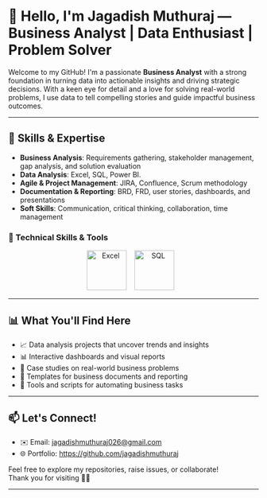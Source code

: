 # 👋 Hello, I'm Jagadish Muthuraj — Business Analyst | Data Enthusiast | Problem Solver

Welcome to my GitHub! I'm a passionate **Business Analyst** with a strong foundation in turning data into actionable insights and driving strategic decisions. With a keen eye for detail and a love for solving real-world problems, I use data to tell compelling stories and guide impactful business outcomes.

---

## 🚀 Skills & Expertise

- **Business Analysis**: Requirements gathering, stakeholder management, gap analysis, and solution evaluation  
- **Data Analysis**: Excel, SQL, Power BI. 
- **Agile & Project Management**: JIRA, Confluence, Scrum methodology  
- **Documentation & Reporting**: BRD, FRD, user stories, dashboards, and presentations  
- **Soft Skills**: Communication, critical thinking, collaboration, time management



### 🔧 Technical Skills & Tools

<p align="center">
  <img src="https://img.icons8.com/color/96/microsoft-excel-2019.png" alt="Excel" title="Microsoft Excel" height="80"/>
  &nbsp;&nbsp;
  <img src=https://images.app.goo.gl/rGyeeLdyGJj7UJcf8
  <img src="https://img.icons8.com/ios-filled/100/sql.png" alt="SQL" title="SQL" height="80"/>
  &nbsp;&nbsp;
  
 
 
---

## 📊 What You'll Find Here

- 📈 Data analysis projects that uncover trends and insights  
- 📊 Interactive dashboards and visual reports  
- 🧠 Case studies on real-world business problems  
- 📂 Templates for business documents and reporting  
- 🔧 Tools and scripts for automating business tasks  

---

## 📫 Let's Connect!

- ✉️ Email: jagadishmuthuraj026@gmail.com 
- 🌐 Portfolio: https://github.com/jagadishmuthuraj

Feel free to explore my repositories, raise issues, or collaborate!  
Thank you for visiting 💼✨

---
